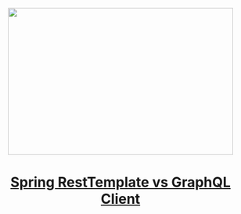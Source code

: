 
<p align="center">
  <img width="460" height="300" src="https://miro.medium.com/max/1400/1*UeCc4e04v7O4DOunCIxeow.png">
</p>

<h1 align="center"><a href="https://medium.com/javarevisited/spring-resttemplate-vs-graphql-client-177bd6770843">Spring RestTemplate vs GraphQL Client
</a></h1>
